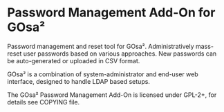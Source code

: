 # Password Management Add-On for GOsa²

Password management and reset tool for GOsa². Administratively
mass-reset user passwords based on various approaches. New
passwords can be auto-generated or uploaded in CSV format.

GOsa² is a combination of system-administrator and end-user web
interface, designed to handle LDAP based setups.

The  GOsa² Password Management Add-On is licensed under GPL-2+,
for details see COPYING file.
